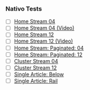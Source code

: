### Nativo Tests

- [ ] [Home Stream 04](http://staging.billypenn.com/?ntv_tm=tout&ntv_pl=729211)
- [ ] [Home Stream 04 (Video)](http://staging.billypenn.com/?ntv_tm=video&ntv_pl=729211)
- [ ] [Home Stream 12](http://staging.billypenn.com/?ntv_tm=tout&ntv_pl=744491)
- [ ] [Home Stream 12 (Video)](http://staging.billypenn.com/?ntv_tm=video&ntv_pl=744491)
- [ ] [Home Stream: Paginated: 04](http://staging.billypenn.com/page/2/?ntv_tm=tout&ntv_pl=729211)
- [ ] [Home Stream: Paginated: 12](http://staging.billypenn.com/page/2/?ntv_tm=tout&ntv_pl=744491)
- [ ] [Cluster Stream 04](http://staging.billypenn.com/stories/kathleen-kane-investigated/?ntv_tm=tout&ntv_pl=1043430)
- [ ] [Cluster Stream 12](http://staging.billypenn.com/stories/kathleen-kane-investigated/?ntv_tm=tout&ntv_pl=1043431)
- [ ] [Single Article: Below](http://staging.billypenn.com/2016/08/15/prosecutor-kathleen-kane-is-a-casualty-of-the-war-she-started/?ntv_tm=tout&ntv_pl=729215)
- [ ] [Single Article: Rail](http://staging.billypenn.com/2016/08/15/prosecutor-kathleen-kane-is-a-casualty-of-the-war-she-started/?ntv_tm=tout&ntv_pl=767607)
